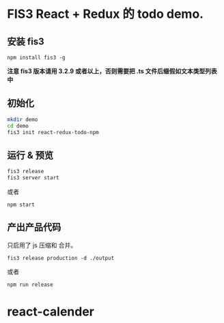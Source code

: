 # FIS3 React + Redux 的 todo demo.

## 安装 fis3

`npm install fis3 -g`

**注意 fis3 版本请用 3.2.9 或者以上，否则需要把 .ts 文件后缀假如文本类型列表中**

## 初始化

```bash
mkdir demo
cd demo
fis3 init react-redux-todo-npm
```

## 运行 & 预览

```bash
fis3 release
fis3 server start
```

或者

```
npm start
```

## 产出产品代码

只启用了 js 压缩和 合并。

```
fis3 release production -d ./output
```
或者

```
npm run release
```
# react-calender
